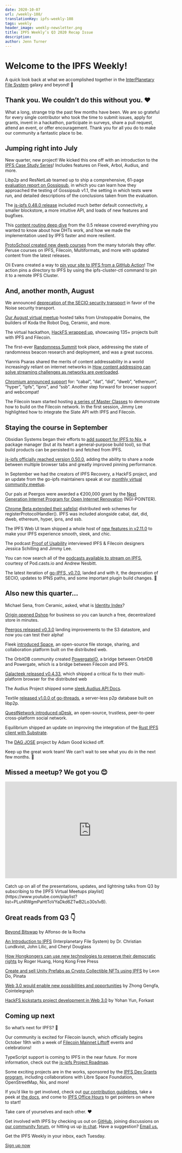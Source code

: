 ```yaml
---
date: 2020-10-07
url: /weekly-108/
translationKey: ipfs-weekly-108
tags: weekly
header_image: weekly-newsletter.png
title: IPFS Weekly’s Q3 2020 Recap Issue
description:
author: Jenn Turner
---
```


# Welcome to the IPFS Weekly!

A quick look back at what we accomplished together in the [InterPlanetary File System](https://ipfs.io/) galaxy and beyond! 🚀

## Thank you. We couldn’t do this without you. ❤️

What a long, strange trip the past few months have been. We are so grateful for every single contributor who took the time to submit issues, apply for grants, invent in a hackathon, participate in surveys, share a pull request, attend an event, or offer encouragement. Thank you for all you do to make our community a fantastic place to be.

## Jumping right into July

New quarter, new project! We kicked this one off with an introduction to the [IPFS Case Study Series](https://blog.ipfs.io/2020-07-09-case-study-audius/)! Includes features on Fleek, Arbol, Audius, and more.

Libp2p and ResNetLab teamed up to ship a comprehensive, 61-page [evaluation report on Gossipsub](https://blog.ipfs.io/gossipsubv1.1-eval-report-and-security-audit/), in which you can learn how they approached the testing of Gossipsub v1.1, the setting in which tests were run, and detailed descriptions of the conclusions taken from the evaluation.

The [js-ipfs 0.48.0 release](https://blog.ipfs.io/2020-07-20-js-ipfs-0-48/) included much better default connectivity, a smaller blockstore, a more intuitive API, and loads of new features and bugfixes.

This [content routing deep dive](https://blog.ipfs.io/2020-07-20-dht-deep-dive/) from the 0.5 release covered everything you wanted to know about how DHTs work, and how we made the implementation used by IPFS faster and more resilient.

[ProtoSchool created new dweb courses](https://proto.school/#/tutorials?course=ipfs) from the many tutorials they offer. Peruse courses on IPFS, Filecoin, Multiformats, and more with updated content from the latest releases.

Oli Evans created a way to [pin your site to IPFS from a GitHub Action](https://github.com/ipfs-shipyard/ipfs-github-action)! The action pins a directory to IPFS by using the ipfs-cluster-ctl command to pin it to a remote IPFS Cluster.

## And, another month, August

We announced [deprecation of the SECIO security transport](https://blog.ipfs.io/2020-08-07-deprecating-secio/) in favor of the Noise security transport.

[Our August virtual meetup](https://blog.ipfs.io/2020-08-14-ipfs-meetup-aug2020/) hosted talks from Unstoppable Domains, the builders of Koda the Robot Dog, Ceramic, and more.

The virtual hackathon, [HackFS wrapped up](https://hack.ethglobal.co/hackfs/showcase), showcasing 135+ projects built with IPFS and Filecoin.

The first-ever [Randomness Summit](https://randomness2020.com/) took place, addressing the state of randomness beacon research and deployment, and was a great success.

Yiannis Psaras shared the merits of content addressability in a world increasingly reliant on internet networks in [How content addressing can solve streaming challenges as networks are overloaded](https://research.protocol.ai/blog/2020/how-content-addressing-can-solve-streaming-challenges-as-networks-are-overloaded/).

[Chromium announced support](https://chromium.googlesource.com/chromium/src/+/4e8ed0cecce04c5c55dd84a09e4df0d0f11c660f) for: “cabal”, “dat”, “did”, “dweb”, “ethereum”, “hyper”, “ipfs”, “ipns”, and “ssb”. Another step forward for browser support and webcompat!

The Filecoin team started hosting [a series of Master Classes](https://www.youtube.com/watch?v=Rknj2GqvJtg&feature=emb_logo) to demonstrate how to build on the Filecoin network. In the first session, Jimmy Lee highlighted how to integrate the Slate API with IPFS and Filecoin.

## Staying the course in September

Obsidian Systems began their efforts to [add support for IPFS to Nix](https://blog.ipfs.io/2020-09-08-nix-ipfs-milestone-1/), a package manager (but at its heart a general-purpose build tool), so that build products can be persisted to and fetched from IPFS.

[js-ipfs officially reached version 0.50.0](https://blog.ipfs.io/2020-09-14-js-ipfs-0-50/), adding the ability to share a node between multiple browser tabs and greatly improved pinning performance.

In September we had the creators of IPFS Recovery, a HackFS project, and an update from the go-ipfs maintainers speak at our [monthly virtual community meetup](https://blog.ipfs.io/2020-09-18-ipfs-meetup-sep2020/).

Our pals at Peergos were awarded a €200,000 grant by the [Next Generation Internet Program for Open Internet Renovation](https://peergos.org/posts/next-generation-internet) (NGI-POINTER).

[Chrome Beta extended their safelist](https://blog.chromium.org/2020/09/chrome-86-improved-focus-highlighting.html) distributed web schemes for registerProtocolHandler(). IPFS was included alongside cabal, dat, did, dweb, ethereum, hyper, ipns, and ssb.

The IPFS Web UI team shipped a whole host of [new features in v2.11.0](https://github.com/ipfs-shipyard/ipfs-webui/releases/tag/v2.11.0) to make your IPFS experience smooth, sleek, and chic.

The podcast [Proof of Usability](https://anchor.fm/z-herring/episodes/Protocols-are-the-ultimate-hyper-object---Talking-Design-Philosophy-w-Jessica-Schilling-and-Jim-Lee-ejnn3o/a-a37rllr) interviewed IPFS & Filecoin designers Jessica Schilling and Jimmy Lee.

You can now search all of the [podcasts available to stream on IPFS](https://pod.casts.io/ipfs), courtesy of Pod.casts.io and Andrew Nesbitt.

The latest iteration of [go-IPFS, v0.7.0](https://blog.ipfs.io/2020-09-24-go-ipfs-0-7-0/), landed and with it, the deprecation of SECIO, updates to IPNS paths, and some important plugin build changes. 🎉

## Also new this quarter...

Michael Sena, from Ceramic, asked, what is [Identity Index](https://medium.com/@msena/what-is-identity-index-d3594b59633e)?

[Origin opened Dshop](https://medium.com/originprotocol/dshop-is-open-for-business-launch-your-free-decentralized-store-in-minutes-d7a7092a7527) for business so you can launch a free, decentralized store in minutes.

[Peergos released v0.3.0](https://peergos.org/posts/release-v0.3.0) landing improvements to the S3 datastore, and now you can test their alpha!

Fleek [introduced Space](https://blog.space.storage/posts/Introducing-Space), an open-source file storage, sharing, and collaboration platform built on the distributed web.

The OrbitDB community created [PowergateIO](https://github.com/orbitdb/orbit-db-powergate-io), a bridge between OrbitDB and Powergate, which is a bridge between Filecoin and IPFS.

[Galacteek released v0.4.33](https://github.com/pinnaculum/galacteek/releases/tag/v0.4.33), which shipped a critical fix to their multi-platform browser for the distributed web

The Audius Project shipped some [sleek Audius API Docs](https://audiusproject.github.io/api-docs/#audius-api-docs).

Textile [released v1.0.0 of go-threads](https://github.com/textileio/go-threads/releases/tag/v1.0.00), a server-less p2p database built on libp2p.

[QuestNetwork introduced qDesk](https://github.com/QuestNetwork/qDesk), an open-source, trustless, peer-to-peer cross-platform social network.

Equilibrium shipped an update on improving the integration of the [Rust IPFS client with Substrate](https://medium.com/equilibriumco/tech-preview-2-rust-ipfs-substrate-848b8a1afb26).

The [DAG JOSE](https://www.memoryandthought.me/golang,/ipfs/2020/09/04/dag-jose-project.html) project by Adam Good kicked off.

Keep up the great work team! We can’t wait to see what you do in the next few months. 🎉

## Missed a meetup? We got you 😊

<iframe width="560" height="315" src="https://www.youtube.com/embed/K9RGlSC5tBs" frameborder="0" allow="accelerometer; autoplay; clipboard-write; encrypted-media; gyroscope; picture-in-picture" allowfullscreen></iframe>
<br>
<br>
Catch up on all of the presentations, updates, and lightning talks from Q3 by subscribing to the [IPFS Virtual Meetups playlist](https://www.youtube.com/playlist?list=PLuhRWgmPaHtToVYaDkd6ZTwB2Lo30s1vB).

## Great reads from Q3 👇

[Beyond Bitswap](https://adlrocha.substack.com/p/adlrocha-beyond-bitswap-i) by Alfonso de la Rocha

[An Introduction to IPFS](https://blog.infura.io/an-introduction-to-ipfs/) (Interplanetary File System) by Dr. Christian Lundkvist, John Lilic, and Cheryl Douglass

[How Hongkongers can use new technologies to preserve their democratic rights](https://hongkongfp.com/2020/09/16/how-hongkongers-can-use-new-technologies-to-preserve-their-democratic-rights/) by Roger Huang, Hong Kong Free Press

[Create and sell Unity Prefabs as Crypto Collectible NFTs using IPFS](https://medium.com/pinata/how-to-create-and-sell-unity-prefabs-on-ipfs-as-nfts-793352c62069) by Leon Do, Pinata

[Web 3.0 would enable new possibilities and opportunities](https://cointelegraph.com/news/web-3-0-would-enable-new-possibilities-and-opportunities) by Zhong Gengfa, Cointelegraph

[HackFS kickstarts project development in Web 3.0](https://forkast.news/hackfs-kickstarts-project-development-protocol-labs/) by Yohan Yun, Forkast

## Coming up next

So what’s next for IPFS? 🤔

Our community is excited for Filecoin launch, which officially begins October 19th with a week of [Filecoin Mainnet Liftoff](https://filecoin.io/blog/mainnet-ignition/) events and celebrations!

TypeScript support is coming to IPFS in the near future. For more information, check out the [js-ipfs Project Roadmap](https://github.com/orgs/ipfs/projects/6).

Some exciting projects are in the works, sponsored by the [IPFS Dev Grants program](https://github.com/ipfs/devgrants), including collaborations with Libre Space Foundation, OpenStreetMap, Nix, and more!

If you’d like to get involved, check out [our contribution guidelines](https://github.com/ipfs/community/blob/master/CONTRIBUTING.md), take a peek at [the docs](https://docs.ipfs.io/), and come to [IPFS Office Hours](https://github.com/ipfs/community/issues?utf8=%E2%9C%93&q=label%3A%22%F0%9F%99%8C%F0%9F%8F%BD+IPFS+Weekly+Call%22+) to get pointers on where to start!

Take care of yourselves and each other. ❤️

Get involved with IPFS by checking us out on [GitHub](https://github.com/ipfs), joining discussions on [our community forum](https://discuss.ipfs.io/), or hitting us up [in chat](https://riot.im/app/#/room/#ipfs:matrix.org). Have a suggestion? [Email us.](mailto:newsletter@ipfs.io)

Get the IPFS Weekly in your inbox, each Tuesday.

<p><a href="https://ipfs.us4.list-manage.com/subscribe?u=25473244c7d18b897f5a1ff6b&amp;id=cad54b2230" class="button button-primary">Sign up now</a></p>
